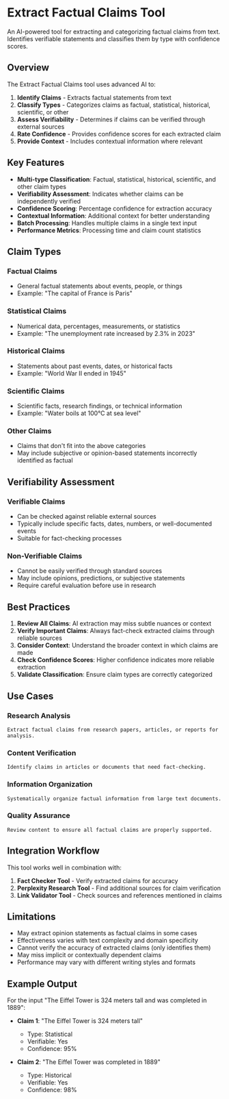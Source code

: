 # Extract Factual Claims Tool

An AI-powered tool for extracting and categorizing factual claims from text. Identifies verifiable statements and classifies them by type with confidence scores.

## Overview

The Extract Factual Claims tool uses advanced AI to:

1. **Identify Claims** - Extracts factual statements from text
2. **Classify Types** - Categorizes claims as factual, statistical, historical, scientific, or other
3. **Assess Verifiability** - Determines if claims can be verified through external sources
4. **Rate Confidence** - Provides confidence scores for each extracted claim
5. **Provide Context** - Includes contextual information where relevant

## Key Features

- **Multi-type Classification**: Factual, statistical, historical, scientific, and other claim types
- **Verifiability Assessment**: Indicates whether claims can be independently verified
- **Confidence Scoring**: Percentage confidence for extraction accuracy
- **Contextual Information**: Additional context for better understanding
- **Batch Processing**: Handles multiple claims in a single text input
- **Performance Metrics**: Processing time and claim count statistics

## Claim Types

### Factual Claims
- General factual statements about events, people, or things
- Example: "The capital of France is Paris"

### Statistical Claims
- Numerical data, percentages, measurements, or statistics
- Example: "The unemployment rate increased by 2.3% in 2023"

### Historical Claims
- Statements about past events, dates, or historical facts
- Example: "World War II ended in 1945"

### Scientific Claims
- Scientific facts, research findings, or technical information
- Example: "Water boils at 100°C at sea level"

### Other Claims
- Claims that don't fit into the above categories
- May include subjective or opinion-based statements incorrectly identified as factual

## Verifiability Assessment

### Verifiable Claims
- Can be checked against reliable external sources
- Typically include specific facts, dates, numbers, or well-documented events
- Suitable for fact-checking processes

### Non-Verifiable Claims
- Cannot be easily verified through standard sources
- May include opinions, predictions, or subjective statements
- Require careful evaluation before use in research

## Best Practices

1. **Review All Claims**: AI extraction may miss subtle nuances or context
2. **Verify Important Claims**: Always fact-check extracted claims through reliable sources
3. **Consider Context**: Understand the broader context in which claims are made
4. **Check Confidence Scores**: Higher confidence indicates more reliable extraction
5. **Validate Classification**: Ensure claim types are correctly categorized

## Use Cases

### Research Analysis
```
Extract factual claims from research papers, articles, or reports for analysis.
```

### Content Verification
```
Identify claims in articles or documents that need fact-checking.
```

### Information Organization
```
Systematically organize factual information from large text documents.
```

### Quality Assurance
```
Review content to ensure all factual claims are properly supported.
```

## Integration Workflow

This tool works well in combination with:
1. **Fact Checker Tool** - Verify extracted claims for accuracy
2. **Perplexity Research Tool** - Find additional sources for claim verification
3. **Link Validator Tool** - Check sources and references mentioned in claims

## Limitations

- May extract opinion statements as factual claims in some cases
- Effectiveness varies with text complexity and domain specificity
- Cannot verify the accuracy of extracted claims (only identifies them)
- May miss implicit or contextually dependent claims
- Performance may vary with different writing styles and formats

## Example Output

For the input "The Eiffel Tower is 324 meters tall and was completed in 1889":

- **Claim 1**: "The Eiffel Tower is 324 meters tall"
  - Type: Statistical
  - Verifiable: Yes
  - Confidence: 95%

- **Claim 2**: "The Eiffel Tower was completed in 1889"
  - Type: Historical
  - Verifiable: Yes
  - Confidence: 98%